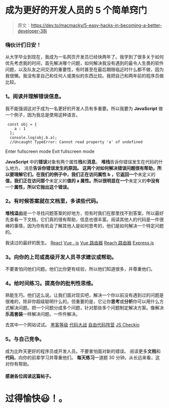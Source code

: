 # 成为更好的开发人员的 5 个简单窍门

> 原文：<https://dev.to/macmacky/5-easy-hacks-in-becoming-a-better-developer-38j>

### 嗨伙计们日安！

从大学毕业到现在，我成为一名网页开发员已经快两年了。我学到了很多关于如何优先考虑我的时间，首先解决哪个问题，如何解决我没有遇到的最令人生畏的软件问题，以及队友之间交流的重要性，有时甚至在最后期限临近时什么都不做，因为我很懒。我没有拿自己和任何人或类似的东西比较。我把自己和两年前的程序员做比较。

### 1。阅读并理解错误信息。

我不能强调这对于成为一名更好的开发人员有多重要。所以我要为 **JavaScript** 做一个例子，因为我总是使用这种语言。

```
 const obj = { 
    a : 1
  };
  console.log(obj.b.a);
  //Uncaught TypeError: Cannot read property 'a' of undefined 
```

Enter fullscreen mode Exit fullscreen mode

**JavaScript** 中的**错误**对象有两个属性**栈**和**消息**。
**堆栈**告诉你错误发生在代码的什么地方。
消息**告诉你错误发生的原因。
这两个对如何解决错误问题很有帮助，所以要理解它们。在我们的例子中，我们正在访问属性 **b** ，它返回一个**未定义的**值，我们正在访问那个**未定义的**值的 **a** 属性。所以很明显在一个**未定义的**中没有**一个**属性，所以它抛出这个错误。**

### 2。有时候答案就在文档里，多读些代码。

**堆栈溢出**是一个寻找问题答案的好地方，但有时我们在那里找不到答案，所以最好先查看一下文档，它们真的很有帮助，信息也很丰富。阅读其他人的代码是一件很棒的事情，因为你有机会了解其他人是如何思考的，他们是如何解决一个特定问题的。

我读过的最好的医生。
[React](https://reactjs.org/)
[Vue . js](https://vuejs.org/)
[Vue 路由器](https://router.vuejs.org/)
[Reach 路由器](https://reach.tech/router)
[Express.js](https://expressjs.com/)

### 3。向你的上司或高级开发人员寻求建议或帮助。

不要害怕问他们问题。他们比你更有经验，所以他们知道很多，并尊重他们。

### 4。给时间练习。提高你的批判性思维。

熟能生巧。他们这么说。让我们面对现实吧，解决一个你以前没有遇到过的问题是很难的，除非你超级聪明什么的。但重要的是，它让你**思考**或**分析**你可以用什么方式解决问题。把一个问题分成多个问题，针对那些多个问题制定解决方案。像解决**乐高套装**一样解决问题。一件件解决。

去其中一个网站试试。
[黑客等级](https://www.hackerrank.com)
[代码大战](https://www.codewars.com/)
[自由代码阵营](https://learn.freecodecamp.org/)
[JS Checkio](https://js.checkio.org/)

### 5。与自己竞争。

成为比昨天更好的程序员或开发人员。不要害怕面对新的错误。
阅读更多**文档**和**代码**。向你的前辈学习并尊重他们。
**每天练习**一道题 30 分钟。从长远来看，这对你有帮助。

#### 感谢各位阅读这篇帖子。

# 过得愉快😃！。